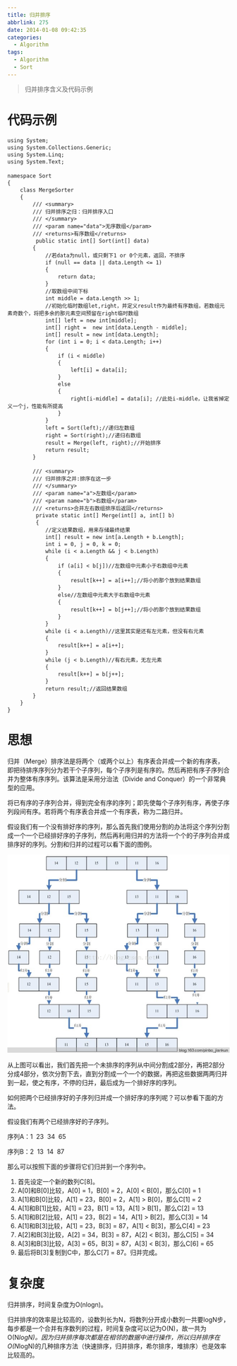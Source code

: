 ```yaml
---
title: 归并排序
abbrlink: 275
date: 2014-01-08 09:42:35
categories:
  - Algorithm
tags:
  - Algorithm
  - Sort
---
```


> 归并排序含义及代码示例

<!-- more -->

# 代码示例

```
using System;
using System.Collections.Generic;
using System.Linq;
using System.Text;

namespace Sort
{
    class MergeSorter
    {
        /// <summary>
        /// 归并排序之归：归并排序入口 
        /// </summary>
        /// <param name="data">无序数组</param>
        /// <returns>有序数组</returns>
         public static int[] Sort(int[] data)
        {
            //若data为null，或只剩下1 or 0个元素，返回，不排序
            if (null == data || data.Length <= 1)
            {
                return data;
            }
            //取数组中间下标
            int middle = data.Length >> 1;
            //初始化临时数组let,right，并定义result作为最终有序数组，若数组元素奇数个，将把多余的那元素空间预留在right临时数组
            int[] left = new int[middle];
            int[] right =  new int[data.Length - middle];
            int[] result = new int[data.Length];
            for (int i = 0; i < data.Length; i++)
            {
                if (i < middle)
                {
                    left[i] = data[i];
                }
                else
                {
                    right[i-middle] = data[i]; //此处i-middle，让我省掉定义一个j，性能有所提高
                }
            }
            left = Sort(left);//递归左数组
            right = Sort(right);//递归右数组
            result = Merge(left, right);//开始排序
            return result;
        }

        /// <summary>
        /// 归并排序之并:排序在这一步
        /// </summary>
        /// <param name="a">左数组</param>
        /// <param name="b">右数组</param>
        /// <returns>合并左右数组排序后返回</returns>
         private static int[] Merge(int[] a, int[] b)
         {
            //定义结果数组，用来存储最终结果
            int[] result = new int[a.Length + b.Length];
            int i = 0, j = 0, k = 0;
            while (i < a.Length && j < b.Length)
            {
                if (a[i] < b[j])//左数组中元素小于右数组中元素
                {
                    result[k++] = a[i++];//将小的那个放到结果数组
                }
                else//左数组中元素大于右数组中元素
                {
                    result[k++] = b[j++];//将小的那个放到结果数组
                }
            }
            while (i < a.Length)//这里其实是还有左元素，但没有右元素 
            {
                result[k++] = a[i++];
            }
            while (j < b.Length)//有右元素，无左元素
            {
                result[k++] = b[j++];
            }
            return result;//返回结果数组
        }
    }
}
```

# 思想
归并（Merge）排序法是将两个（或两个以上）有序表合并成一个新的有序表，即把待排序序列分为若干个子序列，每个子序列是有序的。然后再把有序子序列合并为整体有序序列。该算法是采用分治法（Divide and Conquer）的一个非常典型的应用。

将已有序的子序列合并，得到完全有序的序列；即先使每个子序列有序，再使子序列段间有序。若将两个有序表合并成一个有序表，称为二路归并。

假设我们有一个没有排好序的序列，那么首先我们使用分割的办法将这个序列分割成一个一个已经排好序的子序列，然后再利用归并的方法将一个个的子序列合并成排序好的序列。分割和归并的过程可以看下面的图例。

![](/images/merge-sort/merge-sort.png)

从上图可以看出，我们首先把一个未排序的序列从中间分割成2部分，再把2部分分成4部分，依次分割下去，直到分割成一个一个的数据，再把这些数据两两归并到一起，使之有序，不停的归并，最后成为一个排好序的序列。

如何把两个已经排序好的子序列归并成一个排好序的序列呢？可以参看下面的方法。

假设我们有两个已经排序好的子序列。

序列A：1  23  34  65

序列B：2  13  14  87

那么可以按照下面的步骤将它们归并到一个序列中。

1. 首先设定一个新的数列C[8]。
2. A[0]和B[0]比较，A[0] = 1，B[0] = 2，A[0] < B[0]，那么C[0] = 1
3. A[1]和B[0]比较，A[1] = 23，B[0] = 2，A[1] > B[0]，那么C[1] = 2
4. A[1]和B[1]比较，A[1] = 23，B[1] = 13，A[1] > B[1]，那么C[2] = 13
5. A[1]和B[2]比较，A[1] = 23，B[2] = 14，A[1] > B[2]，那么C[3] = 14
6. A[1]和B[3]比较，A[1] = 23，B[3] = 87，A[1] < B[3]，那么C[4] = 23
7. A[2]和B[3]比较，A[2] = 34，B[3] = 87，A[2] < B[3]，那么C[5] = 34
8. A[3]和B[3]比较，A[3] = 65，B[3] = 87，A[3] < B[3]，那么C[6] = 65
9. 最后将B[3]复制到C中，那么C[7] = 87。归并完成。 


# 复杂度
归并排序，时间复杂度为O(nlogn)。

归并排序的效率是比较高的，设数列长为N，将数列分开成小数列一共要logN步，每步都是一个合并有序数列的过程，时间复杂度可以记为O(N)，故一共为O(N*logN)。因为归并排序每次都是在相邻的数据中进行操作，所以归并排序在O(N*logN)的几种排序方法（快速排序，归并排序，希尔排序，堆排序）也是效率比较高的。
